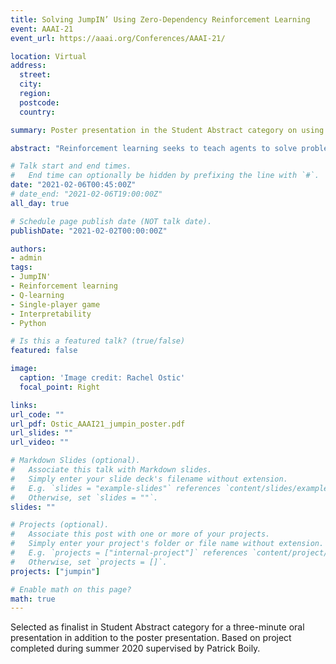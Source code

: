 ```yaml
---
title: Solving JumpIN’ Using Zero-Dependency Reinforcement Learning 
event: AAAI-21
event_url: https://aaai.org/Conferences/AAAI-21/

location: Virtual
address:
  street: 
  city: 
  region: 
  postcode: 
  country: 

summary: Poster presentation in the Student Abstract category on using reinforcement learning to solve JumpIN', a single-player game. 

abstract: "Reinforcement learning seeks to teach agents to solve problems using numerical rewards as feedback. This makes it possible to incentivize actions that maximize returns despite having no initial strategy or knowledge of their environment. We implement a zero-external-dependency Q-learning algorithm using Python to optimally solve the single-player game JumpIn' from SmartGames. We focus on interpretability of the model using Q-table parsing, and transferability to other games through a modular code structure. We observe rapid performance gains using our backtracking update algorithm."

# Talk start and end times.
#   End time can optionally be hidden by prefixing the line with `#`.
date: "2021-02-06T00:45:00Z"
# date_end: "2021-02-06T19:00:00Z"
all_day: true

# Schedule page publish date (NOT talk date).
publishDate: "2021-02-02T00:00:00Z"

authors:
- admin 
tags: 
- JumpIN'
- Reinforcement learning
- Q-learning
- Single-player game
- Interpretability
- Python

# Is this a featured talk? (true/false)
featured: false

image:
  caption: 'Image credit: Rachel Ostic'
  focal_point: Right

links:
url_code: ""
url_pdf: Ostic_AAAI21_jumpin_poster.pdf
url_slides: ""
url_video: ""

# Markdown Slides (optional).
#   Associate this talk with Markdown slides.
#   Simply enter your slide deck's filename without extension.
#   E.g. `slides = "example-slides"` references `content/slides/example-slides.md`.
#   Otherwise, set `slides = ""`.
slides: "" 

# Projects (optional).
#   Associate this post with one or more of your projects.
#   Simply enter your project's folder or file name without extension.
#   E.g. `projects = ["internal-project"]` references `content/project/deep-learning/index.md`.
#   Otherwise, set `projects = []`.
projects: ["jumpin"]

# Enable math on this page?
math: true
---
```


Selected as finalist in Student Abstract category for a three-minute oral presentation in addition to the poster presentation. Based on project completed during summer 2020 supervised by Patrick Boily.
